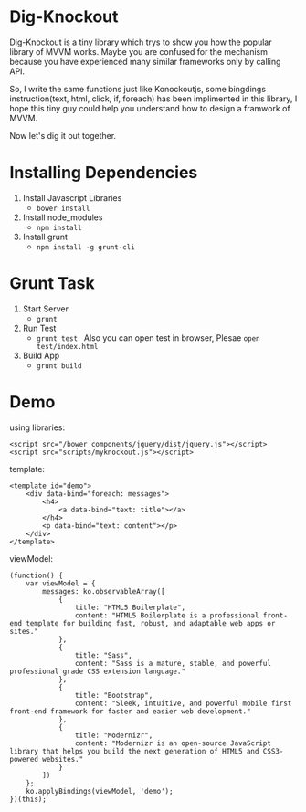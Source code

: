 Dig-Knockout
================

Dig-Knockout is a tiny library which trys to show you how the popular library of MVVM works. Maybe you are confused for the mechanism because you have experienced many similar frameworks only by calling API. 

So, I write the same functions just like Konockoutjs, some bingdings instruction(text, html, click, if, foreach) has been implimented in this library, I hope this tiny guy could help you understand how to design a framwork of MVVM.

Now let's dig it out together.


Installing Dependencies
=======================

1. Install Javascript Libraries
    * `bower install `
2. Install node_modules
    * `npm install `
3. Install grunt
    * `npm install -g grunt-cli `

Grunt Task
=======================
1. Start Server
    * `grunt `
2. Run Test
    * `grunt test `
Also you can open test in browser, Plesae `open test/index.html`
3. Build App
    * `grunt build `

Demo
================
using libraries:
```
<script src="/bower_components/jquery/dist/jquery.js"></script>
<script src="scripts/myknockout.js"></script>
```

template:
```
<template id="demo">
    <div data-bind="foreach: messages">
        <h4>
            <a data-bind="text: title"></a>
        </h4>
        <p data-bind="text: content"></p>
    </div> 
</template>
```

viewModel:
```
(function() {
    var viewModel = {
        messages: ko.observableArray([
            {
                title: "HTML5 Boilerplate",
                content: "HTML5 Boilerplate is a professional front-end template for building fast, robust, and adaptable web apps or sites."
            },
            {
                title: "Sass",
                content: "Sass is a mature, stable, and powerful professional grade CSS extension language."
            },
            {
                title: "Bootstrap",
                content: "Sleek, intuitive, and powerful mobile first front-end framework for faster and easier web development."
            },
            {
                title: "Modernizr",
                content: "Modernizr is an open-source JavaScript library that helps you build the next generation of HTML5 and CSS3-powered websites."
            }
        ])
    };
    ko.applyBindings(viewModel, 'demo');
})(this);

```
